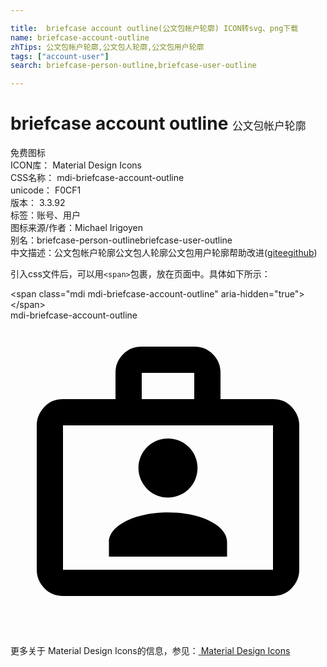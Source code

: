 ```yaml
---

title:  briefcase account outline(公文包帐户轮廓) ICON转svg、png下载
name: briefcase-account-outline
zhTips: 公文包帐户轮廓,公文包人轮廓,公文包用户轮廓
tags: ["account-user"]
search: briefcase-person-outline,briefcase-user-outline

---
```


# briefcase account outline  <small style="font-size: 60%;font-weight: 100">公文包帐户轮廓</small>


<div class="detail-page">
<p>
<span><span class="badge-success badge">免费图标</span> </span>
<br/>
<span>
ICON库：
<span class="badge-secondary badge">Material Design Icons</span> 
</span>
<br/>
<span>
CSS名称：
<span class="badge-secondary badge">mdi-briefcase-account-outline</span> 
</span>
<br/>
<span>
unicode：
<span class="badge-secondary badge">F0CF1</span> 
<copy-btn content='F0CF1' btn-title=""></copy-btn>
<copy-btn :content='String.fromCodePoint(parseInt("F0CF1", 16))' btn-title="复制U"></copy-btn>
</span>
<br/>
<span>
版本：
<span class="badge-secondary badge">3.3.92</span> 
</span><br/><span>标签：<span class="badge-light badge"><router-link to="/tags/account-user.html">账号、用户</router-link></span></span>
<br/>
<span>图标来源/作者：<span class="badge-light badge">Michael Irigoyen</span></span> 
<br/>
<span>别名：<span class="badge-light badge">briefcase-person-outline</span><span class="badge-light badge">briefcase-user-outline</span></span><br/><span class="zh-detail">中文描述：<span class="badge-primary badge">公文包帐户轮廓</span><span class="badge-primary badge">公文包人轮廓</span><span class="badge-primary badge">公文包用户轮廓</span><span class="help-link"><span>帮助改进</span>(<a href="https://gitee.com/liuwave/icon-helper/edit/master/json/material/briefcase-account-outline.json" target="_blank" rel="noopener noreferrer">gitee</a><a href="https://github.com/liuwave/icon-helper/edit/master/json/material/briefcase-account-outline.json" target="_blank" rel="noopener noreferrer">github</a></span>)</span><br/>
</p>
</div>
<div class="alert alert-dark">
  <i class="mdi mdi-briefcase-account-outline mdi-48px"></i>
  <i class="mdi mdi-briefcase-account-outline mdi-36px"></i>
  <i class="mdi mdi-briefcase-account-outline mdi-24px"></i>
  <i class="mdi mdi-briefcase-account-outline mdi-18px"></i>
</div>
<div>
  <p>引入css文件后，可以用<code>&lt;span&gt;</code>包裹，放在页面中。具体如下所示：    
  </p>
  <div class="alert alert-primary" style="font-size: 14px">
    &lt;span class="mdi mdi-briefcase-account-outline" aria-hidden="true"&gt;&lt;/span&gt;
    <copy-btn content='<span class="mdi mdi-briefcase-account-outline" aria-hidden="true"></span>'></copy-btn>
  </div>
  <div class="alert alert-secondary">
    <i class="mdi mdi-briefcase-account-outline"
    style="font-size: 24px"
    aria-hidden="true"></i> mdi-briefcase-account-outline
    <copy-btn content="mdi-briefcase-account-outline" btn-title="复制图标名称"></copy-btn>
  </div>
</div>
<div id="svg" class="svg-wrap">
<svg xmlns="http://www.w3.org/2000/svg" viewBox="0 0 24 24"><path d="M20,6C20.58,6 21.05,6.2 21.42,6.59C21.8,7 22,7.45 22,8V19C22,19.55 21.8,20 21.42,20.41C21.05,20.8 20.58,21 20,21H4C3.42,21 2.95,20.8 2.58,20.41C2.2,20 2,19.55 2,19V8C2,7.45 2.2,7 2.58,6.59C2.95,6.2 3.42,6 4,6H8V4C8,3.42 8.2,2.95 8.58,2.58C8.95,2.2 9.42,2 10,2H14C14.58,2 15.05,2.2 15.42,2.58C15.8,2.95 16,3.42 16,4V6H20M4,8V19H20V8H4M14,6V4H10V6H14M12,9A2.25,2.25 0 0,1 14.25,11.25C14.25,12.5 13.24,13.5 12,13.5A2.25,2.25 0 0,1 9.75,11.25C9.75,10 10.76,9 12,9M16.5,18H7.5V16.88C7.5,15.63 9.5,14.63 12,14.63C14.5,14.63 16.5,15.63 16.5,16.88V18Z" /></svg>
</div>
<detail full-name='mdi-briefcase-account-outline'></detail>
    
<div><p>更多关于 Material Design Icons的信息，参见：<a target="_blank" href="https://iconhelper.cn/material.html"> Material Design Icons</a>
</p></div>
